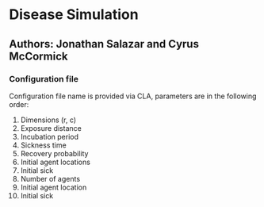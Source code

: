 # Disease Simulation
## Authors: Jonathan Salazar and Cyrus McCormick

### Configuration file
 Configuration file name is provided via CLA,
 parameters are in the following order:
 1. Dimensions (r, c)
 2. Exposure distance
 3. Incubation period
 4. Sickness time
 5. Recovery probability
 6. Initial agent locations
 7. Initial sick
 8. Number of agents
 9. Initial agent location
 10. Initial sick